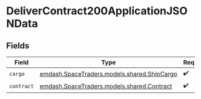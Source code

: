 # DeliverContract200ApplicationJSONData


## Fields

| Field                                                                           | Type                                                                            | Required                                                                        | Description                                                                     |
| ------------------------------------------------------------------------------- | ------------------------------------------------------------------------------- | ------------------------------------------------------------------------------- | ------------------------------------------------------------------------------- |
| `cargo`                                                                         | [emdash.SpaceTraders.models.shared.ShipCargo](../../models/shared/ShipCargo.md) | :heavy_check_mark:                                                              | N/A                                                                             |
| `contract`                                                                      | [emdash.SpaceTraders.models.shared.Contract](../../models/shared/Contract.md)   | :heavy_check_mark:                                                              | N/A                                                                             |